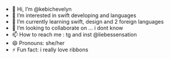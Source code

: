 - 👋 Hi, I’m @kebichevelyn
- 👀 I’m interested in swift developing and languages
- 🌱 I’m currently learning swift, design and 2 foreign languages
- 💞️ I’m looking to collaborate on ... i dont know
- 📫 How to reach me : tg and inst @liebessensation
- 😄 Pronouns: she/her
- ⚡ Fun fact: i really love ribbons

<!---
kebichevelyn/kebichevelyn is a ✨ special ✨ repository because its `README.md` (this file) appears on your GitHub profile.
You can click the Preview link to take a look at your changes.
--->
